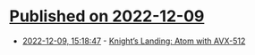 # [Published on 2022-12-09](index.md)

* [2022-12-09, 15:18:47](https://lobste.rs/s/umys3w/knight_s_landing_atom_with_avx_512) - [Knight’s Landing: Atom with AVX-512](https://chipsandcheese.com/2022/12/08/knights-landing-atom-with-avx-512/)
